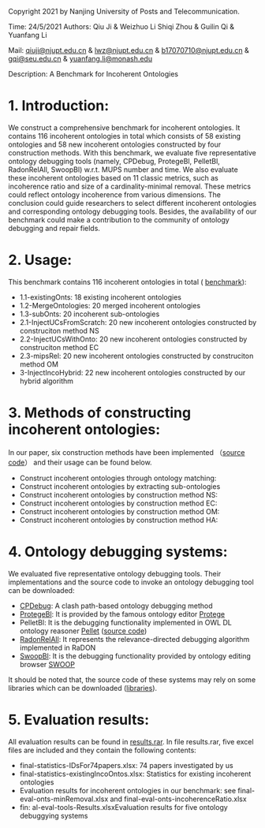 Copyright 2021 by Nanjing University of Posts and
Telecommunication. 

Time: 24/5/2021  Authors:  Qiu Ji & Weizhuo Li Shiqi Zhou & Guilin Qi & Yuanfang Li

Mail: qiuji@njupt.edu.cn & lwz@njupt.edu.cn & b17070710@njupt.edu.cn & gqi@seu.edu.cn & yuanfang.li@monash.edu

Description: A Benchmark for Incoherent Ontologies


# 1. Introduction:
We construct a comprehensive  benchmark for incoherent ontologies. It contains 116 incoherent ontologies in total which consists of 58 existing ontologies and 58 new incoherent ontologies constructed by four construction methods. With this benchmark, we evaluate five representative ontology debugging tools (namely, CPDebug, ProtegeBl, PelletBl, RadonRelAll, SwoopBl) w.r.t. MUPS number and time. We also evaluate these incoherent ontologies based on 11 classic metrics, such as incoherence ratio and size of a cardinality-minimal removal. These metrics could reflect ontology incoherence from various dimensions. The conclusion could guide researchers to select different incoherent ontologies and corresponding ontology debugging tools.  Besides, the availability of our benchmark could make a contribution to the community of ontology debugging and repair fields.



# 2. Usage:
This benchmark contains 116 incoherent ontologies in total ( [benchmark](https://github.com/QiuJi345/IncOntologyBenchmark/tree/main/data)): 
- 1.1-existingOnts: 18 existing incoherent ontologies
- 1.2-MergeOntologies: 20 merged incoherent ontologies
- 1.3-subOnts: 20 incoherent sub-ontologies
- 2.1-InjectUCsFromScratch: 20 new incoherent ontologies constructed by construciton method NS
- 2.2-InjectUCsWithOnto: 20 new incoherent ontologies constructed by construciton method EC
- 2.3-mipsRel: 20 new incoherent ontologies constructed by construciton method OM
- 3-InjectIncoHybrid:  22 new incoherent ontologies constructed by our hybrid algorithm


# 3. Methods of constructing incoherent ontologies:
In our paper, six construction methods have been implemented （[source code](https://github.com/QiuJi345/IncOntologyBenchmark/blob/main/javaSource/radon20210528.rar)） and their usage can be found below.
- Construct incoherent ontologies through ontology matching:
- Construct incoherent ontologies by extracting sub-ontologies
- Construct incoherent ontologies by construction method NS:
- Construct incoherent ontologies by construction method EC:
- Construct incoherent ontologies by construction method OM:
- Construct incoherent ontologies by construction method HA:


# 4. Ontology debugging systems:
We evaluated five representative ontology debugging tools. Their implementations and the source code to invoke an ontology debugging tool can be downloaded:
- [CPDebug](http://www.zhyweb.cn/cpdebrep/index.php): A clash path-based ontology debugging method
- [ProtegeBl](https://github.com/QiuJi345/IncOntologyBenchmark/blob/main/javaSource/protegeDebug20210528.rar): It is provided by the famous ontology editor [Protege](https://protege.stanford.edu/) 
- PelletBl: It is the debugging functionality implemented in OWL DL ontology reasoner [Pellet]( https://github.com/ignazio1977/pellet) ([source code]())
- [RadonRelAll](https://github.com/QiuJi345/IncOntologyBenchmark/blob/main/javaSource/radon20210528.rar): It represents the relevance-directed debugging algorithm  implemented in RaDON
- [SwoopBl](): It is the debugging functionality provided by ontology editing browser [SWOOP]( https://github.com/ronwalf/swoop) 

It should be noted that, the source code of these systems may rely on some libraries which can be downloaded ([libraries]()).


# 5. Evaluation results:
All evaluation results can be found in [results.rar](https://github.com/QiuJi345/IncOntologyBenchmark/blob/main/results.rar). In file results.rar, five excel files are included and they contain the following contents:
- final-statistics-IDsFor74papers.xlsx: 74 papers investigated by us
- final-statistics-existingIncoOntos.xlsx: Statistics for existing incoherent ontologies
- Evaluation results for incoherent ontologies in our benchmark: see final-eval-onts-minRemoval.xlsx and final-eval-onts-incoherenceRatio.xlsx
- fin: al-eval-tools-Results.xlsxEvaluation results for five ontology debuggying systems
